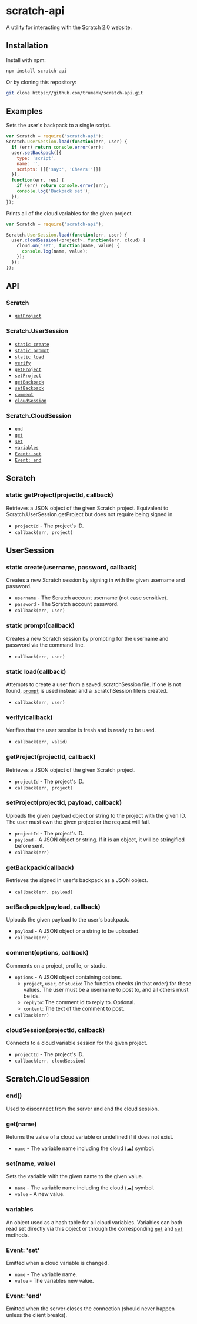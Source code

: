 # scratch-api

A utility for interacting with the Scratch 2.0 website.

## Installation

Install with npm:

```sh
npm install scratch-api
```
Or by cloning this repository:
```sh
git clone https://github.com/trumank/scratch-api.git
```

## Examples

Sets the user's backpack to a single script.
```javascript
var Scratch = require('scratch-api');
Scratch.UserSession.load(function(err, user) {
  if (err) return console.error(err);
  user.setBackpack([{
    type: 'script',
    name: '',
    scripts: [[['say:', 'Cheers!']]]
  }],
  function(err, res) {
    if (err) return console.error(err);
    console.log('Backpack set');
  });
});
```

Prints all of the cloud variables for the given project.
```javascript
var Scratch = require('scratch-api');

Scratch.UserSession.load(function(err, user) {
  user.cloudSession(<project>, function(err, cloud) {
    cloud.on('set', function(name, value) {
      console.log(name, value);
    });
  });
});
```

## API

### Scratch
* [`getProject`](#getProject)

### Scratch.UserSession
* [`static create`](#UserSession.create)
* [`static prompt`](#UserSession.prompt)
* [`static load`](#UserSession.load)
* [`verify`](#UserSession.verify)
* [`getProject`](#UserSession.getProject)
* [`setProject`](#UserSession.setProject)
* [`getBackpack`](#UserSession.getBackpack)
* [`setBackpack`](#UserSession.setBackpack)
* [`comment`](#UserSession.comment)
* [`cloudSession`](#UserSession.cloudSession)

### Scratch.CloudSession
* [`end`](#CloudSession.end)
* [`get`](#CloudSession.get)
* [`set`](#CloudSession.set)
* [`variables`](#CloudSession.variables)
* [`Event: set`](#CloudSession._set)
* [`Event: end`](#CloudSession._end)

## Scratch

<a name="getProject"></a>
### static getProject(projectId, callback)

Retrieves a JSON object of the given Scratch project. Equivalent to Scratch.UserSession.getProject but does not require being signed in.

* `projectId` - The project's ID.
* `callback(err, project)`

## UserSession

<a name="UserSession.create"></a>
### static create(username, password, callback)

Creates a new Scratch session by signing in with the given username and password.

* `username` - The Scratch account username (not case sensitive).
* `password` - The Scratch account password.
* `callback(err, user)`

<a name="UserSession.prompt"></a>
### static prompt(callback)

Creates a new Scratch session by prompting for the username and password via the command line.

* `callback(err, user)`

<a name="UserSession.load"></a>
### static load(callback)

Attempts to create a user from a saved .scratchSession file. If one is not found, [`prompt`](#UserSession.prompt) is used instead and a .scratchSession file is created.

* `callback(err, user)`

<a name="UserSession.verify"></a>
### verify(callback)

Verifies that the user session is fresh and is ready to be used.

* `callback(err, valid)`

<a name="UserSession.getProject"></a>
### getProject(projectId, callback)

Retrieves a JSON object of the given Scratch project.

* `projectId` - The project's ID.
* `callback(err, project)`

<a name="UserSession.setProject"></a>
### setProject(projectId, payload, callback)

Uploads the given payload object or string to the project with the given ID. The user must own the given project or the request will fail.

* `projectId` - The project's ID.
* `payload` - A JSON object or string. If it is an object, it will be stringified before sent.
* `callback(err)`

<a name="UserSession.getBackpack"></a>
### getBackpack(callback)

Retrieves the signed in user's backpack as a JSON object.

* `callback(err, payload)`

<a name="UserSession.setBackpack"></a>
### setBackpack(payload, callback)

Uploads the given payload to the user's backpack.

* `payload` - A JSON object or a string to be uploaded.
* `callback(err)`

<a name="UserSession.comment"></a>
### comment(options, callback)

Comments on a project, profile, or studio.

* `options` - A JSON object containing options.
  * `project`, `user`, or `studio`: The function checks (in that order) for these values. The user must be a username to post to, and all others must be ids.
  * `replyto`: The comment id  to reply to. Optional.
  * `content`: The text of the comment to post.
* `callback(err)`

<a name="UserSession.cloudSession"></a>
### cloudSession(projectId, callback)

Connects to a cloud variable session for the given project.

* `projectId` - The project's ID.
* `callback(err, cloudSession)`

## Scratch.CloudSession

<a name="CloudSession.end"></a>
### end()

Used to disconnect from the server and end the cloud session.

<a name="CloudSession.get"></a>
### get(name)

Returns the value of a cloud variable or undefined if it does not exist.

* `name` - The variable name including the cloud (☁) symbol.

<a name="CloudSession.set"></a>
### set(name, value)

Sets the variable with the given name to the given value.

* `name` - The variable name including the cloud (☁) symbol.
* `value` - A new value.

<a name="CloudSession.variables"></a>
### variables

An object used as a hash table for all cloud variables. Variables can both read set directly via this object or through the corresponding [`get`](#CloudSession.get) and [`set`](#CloudSession.set) methods.

<a name="CloudSession._set"></a>
### Event: 'set'

Emitted when a cloud variable is changed.

* `name` - The variable name.
* `value` - The variables new value.

<a name="CloudSession._end"></a>
### Event: 'end'

Emitted when the server closes the connection (should never happen unless the client breaks).
